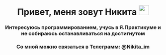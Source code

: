 <!-- ### Привет, меня зовут Никита 👋 -->
<h1 align="center">Привет, меня зовут Никита
<img src="https://github.com/blackcater/blackcater/raw/main/images/Hi.gif" height="32"/></h1>
<h3 align="center">Интересуюсь программированием, учусь в Я.Практикуме и не собираюсь останавливаться на достигнутом</h3>
<h3 align="center">Со мной можно связаться в Телеграмм: @Nikita_im</h3>
<!--
**sonikk666/sonikk666** is a ✨ _special_ ✨ repository because its `README.md` (this file) appears on your GitHub profile.

Here are some ideas to get you started:

- 🔭 I’m currently working on ...
- 🌱 I’m currently learning ...
- 👯 I’m looking to collaborate on ...
- 🤔 I’m looking for help with ...
- 💬 Ask me about ...
- 📫 How to reach me: ...
- 😄 Pronouns: ...
- ⚡ Fun fact: ...
-->
